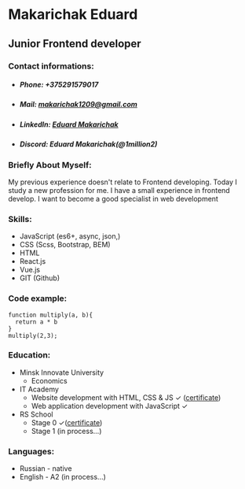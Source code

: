# Makarichak Eduard


## Junior Frontend developer

 

### Contact informations:

- ##### Phone:  +375291579017
- ##### Mail:  makarichak1209@gmail.com
- ##### LinkedIn:  [Eduard Makarichak](linkedin.com/in/eduard-makarichak-730b7b1b3)
- ##### Discord:  Eduard Makarichak(@1million2)

### Briefly About Myself:

My previous experience doesn't relate to Frontend developing.
Today I study	a new profession for me.
I have a small experience in frontend develop. I want to become a good specialist in web development


### Skills:

 - JavaScript (es6+, async, json,)
 - CSS (Scss, Bootstrap, BEM)
 - HTML
 - React.js
 - Vue.js
 - GIT (Github)

### Code example:

    function multiply(a, b){
      return a * b
    }
    multiply(2,3);

###  Education:

- Minsk Innovate University
	 - Economics
- IT Academy
	- Website development with HTML, CSS & JS &#10003; ([certificate](https://drive.google.com/file/d/1BbPUV6EEoVitwHDC8yijVmnDelRgMy0v/view?usp=sharing))
	- Web application development with JavaScript &#10003;
- RS School
	- Stage 0 &#10003;([certificate](https://drive.google.com/file/d/1PLGfMnEOGgIg16CxbwCR59w3nsYjv0v2/view?usp=sharing))
  - Stage 1 (in process...)

###  Languages: 

 - Russian - native
 - English - A2 (in process...)